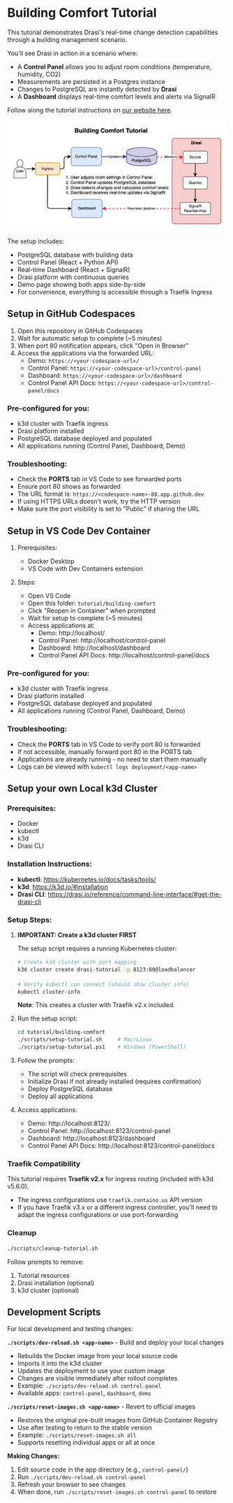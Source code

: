 # Building Comfort Tutorial

This tutorial demonstrates Drasi's real-time change detection capabilities through a building management scenario.

You'll see Drasi in action in a scenario where:
- A **Control Panel** allows you to adjust room conditions (temperature, humidity, CO2)
- Measurements are persisted in a Postgres instance
- Changes to PostgreSQL are instantly detected by **Drasi**
- A **Dashboard** displays real-time comfort levels and alerts via SignalR

Follow along the tutorial instructions on [our website here](https://drasi.io/tutorials/building-comfort/).

![Architecture of setup including a control panel for room sensors. Measurements stored in PostgreSQL database, and a realtime dashboard built using Drasi.](images/building-comfort-architecture.png "Building Comfort Tutorial Setup")

The setup includes:
- PostgreSQL database with building data
- Control Panel (React + Python API)
- Real-time Dashboard (React + SignalR)
- Drasi platform with continuous queries
- Demo page showing both apps side-by-side
- For convenience, everything is accessible through a Traefik Ingress

## Setup in GitHub Codespaces

1. Open this repository in GitHub Codespaces
2. Wait for automatic setup to complete (~5 minutes)
3. When port 80 notification appears, click "Open in Browser"
4. Access the applications via the forwarded URL:
   - Demo: `https://<your-codespace-url>/`
   - Control Panel: `https://<your-codespace-url>/control-panel`
   - Dashboard: `https://<your-codespace-url>/dashboard`
   - Control Panel API Docs: `https://<your-codespace-url>/control-panel/docs`

### Pre-configured for you:
- k3d cluster with Traefik ingress
- Drasi platform installed
- PostgreSQL database deployed and populated
- All applications running (Control Panel, Dashboard, Demo)

### Troubleshooting:
- Check the **PORTS** tab in VS Code to see forwarded ports
- Ensure port 80 shows as forwarded
- The URL format is: `https://<codespace-name>-80.app.github.dev`
- If using HTTPS URLs doesn't work, try the HTTP version
- Make sure the port visibility is set to "Public" if sharing the URL

## Setup in VS Code Dev Container

1. Prerequisites:
   - Docker Desktop
   - VS Code with Dev Containers extension

2. Steps:
   - Open VS Code
   - Open this folder: `tutorial/building-comfort`
   - Click "Reopen in Container" when prompted
   - Wait for setup to complete (~5 minutes)
   - Access applications at:
     - Demo: http://localhost/
     - Control Panel: http://localhost/control-panel
     - Dashboard: http://localhost/dashboard
     - Control Panel API Docs: http://localhost/control-panel/docs

### Pre-configured for you:
- k3d cluster with Traefik ingress
- Drasi platform installed
- PostgreSQL database deployed and populated
- All applications running (Control Panel, Dashboard, Demo)

### Troubleshooting:
- Check the **PORTS** tab in VS Code to verify port 80 is forwarded
- If not accessible, manually forward port 80 in the PORTS tab
- Applications are already running - no need to start them manually
- Logs can be viewed with `kubectl logs deployment/<app-name>`

## Setup your own Local k3d Cluster

### Prerequisites:
- Docker
- kubectl
- k3d
- Drasi CLI

### Installation Instructions:
- **kubectl**: https://kubernetes.io/docs/tasks/tools/
- **k3d**: https://k3d.io/#installation
- **Drasi CLI**: https://drasi.io/reference/command-line-interface/#get-the-drasi-cli

### Setup Steps:

1. **IMPORTANT: Create a k3d cluster FIRST**
   
   The setup script requires a running Kubernetes cluster:
   ```bash
   # Create k3d cluster with port mapping
   k3d cluster create drasi-tutorial -p 8123:80@loadbalancer
   
   # Verify kubectl can connect (should show cluster info)
   kubectl cluster-info
   ```
   
   **Note**: This creates a cluster with Traefik v2.x included.

2. Run the setup script:
   ```bash
   cd tutorial/building-comfort
   ./scripts/setup-tutorial.sh     # Mac/Linux
   ./scripts/setup-tutorial.ps1    # Windows (PowerShell)
   ```

3. Follow the prompts:
   - The script will check prerequisites
   - Initialize Drasi if not already installed (requires confirmation)
   - Deploy PostgreSQL database
   - Deploy all applications

4. Access applications:
   - Demo: http://localhost:8123/
   - Control Panel: http://localhost:8123/control-panel
   - Dashboard: http://localhost:8123/dashboard
   - Control Panel API Docs: http://localhost:8123/control-panel/docs

### Traefik Compatibility

This tutorial requires **Traefik v2.x** for ingress routing (included with k3d v5.6.0).
- The ingress configurations use `traefik.containo.us` API version
- If you have Traefik v3.x or a different ingress controller, you'll need to adapt the ingress configurations or use port-forwarding

### Cleanup

```bash
./scripts/cleanup-tutorial.sh
```

Follow prompts to remove:
1. Tutorial resources
2. Drasi installation (optional)
3. k3d cluster (optional)

## Development Scripts

For local development and testing changes:

**`./scripts/dev-reload.sh <app-name>`** - Build and deploy your local changes
- Rebuilds the Docker image from your local source code
- Imports it into the k3d cluster
- Updates the deployment to use your custom image
- Changes are visible immediately after rollout completes
- Example: `./scripts/dev-reload.sh control-panel`
- Available apps: `control-panel`, `dashboard`, `demo`

**`./scripts/reset-images.sh <app-name>`** - Revert to official images
- Restores the original pre-built images from GitHub Container Registry
- Use after testing to return to the stable version
- Example: `./scripts/reset-images.sh all`
- Supports resetting individual apps or all at once

**Making Changes:**
1. Edit source code in the app directory (e.g., `control-panel/`)
2. Run `./scripts/dev-reload.sh control-panel`
3. Refresh your browser to see changes
4. When done, run `./scripts/reset-images.sh control-panel` to restore
